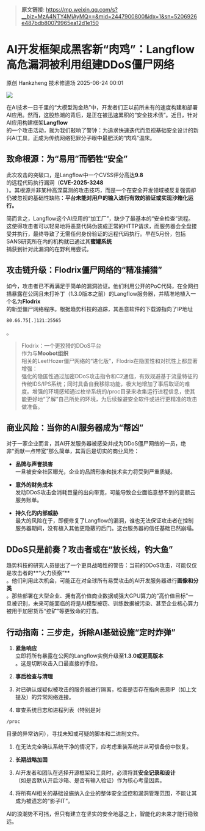 > **原文链接**: https://mp.weixin.qq.com/s?__biz=MzA4NTY4MjAyMQ==&mid=2447900800&idx=1&sn=5206926e487bdb80079965ea12d1e150

#  AI开发框架成黑客新“肉鸡”：Langflow高危漏洞被利用组建DDoS僵尸网络  
原创 Hankzheng  技术修道场   2025-06-24 00:01  
  
![](https://mmbiz.qpic.cn/sz_mmbiz_png/wWBwsDOJT497T8Txzu0wCJzDx7eia2obUWRxsb0aJISW0pJmn4gD2bZiakvajlniaUaUibrH4SEVXibdJbibfxjf01wg/640?wx_fmt=png&from=appmsg "")  
  
在AI技术一日千里的“大模型淘金热”中，开发者们正以前所未有的速度构建和部署AI应用。然而，这股热潮的背后，是正在被迅速累积的“安全技术债”。近日，针对AI应用构建框架**Langflow**  
的一个攻击活动，就为我们敲响了警钟：为追求快速迭代而忽视基础安全设计的新兴AI工具，正成为传统网络犯罪分子眼中最肥沃的“肉鸡”温床。  
## 致命根源：为“易用”而牺牲“安全”  
  
此次攻击的突破口，是Langflow中一个CVSS评分高达**9.8**  
的远程代码执行漏洞（**CVE-2025-3248**  
）。其根源并非某种高深莫测的攻击技巧，而是一个在安全开发领域被反复强调却仍被忽视的基础性缺陷：**平台未能对用户的输入进行有效的验证或实现沙箱化运行。**  
  
简而言之，Langflow这个AI应用的“加工厂”，缺少了最基本的“安全检查”流程。这使得攻击者可以轻易地将恶意代码伪装成正常的HTTP请求，而服务器会全盘接受并执行，最终导致了无需任何身份验证的远程代码执行。早在5月份，包括SANS研究所在内的机构就已通过其**蜜罐系统**  
捕获到针对此漏洞的在野利用尝试。  
## 攻击链升级：Flodrix僵尸网络的“精准捕猎”  
  
如今，攻击者已不再满足于简单的漏洞验证。他们利用公开的PoC代码，在全网扫描暴露在公网且未打补丁（1.3.0版本之前）的Langflow服务器，并精准地植入一个名为**Flodrix**  
的新型僵尸网络程序。根据趋势科技的追踪，其恶意软件的下载源指向了IP地址 
```
80.66.75[.]121:25565
```

  
。  
> Flodrix：一个更狡猾的DDoS平台  
> 作为与**Moobot组织**  
相关的LeetHozer僵尸网络的“进化版”，Flodrix在隐匿性和对抗性上都显著增强：  
> 强化的隐匿性通过加密DDoS攻击指令和C2通信，有效规避基于流量特征的传统IDS/IPS系统；同时具备自我移除功能，极大地增加了事后取证的难度。增强的环境感知通过枚举系统的/proc目录来收集运行进程信息，使其能更好地“了解”自己所处的环境，为后续躲避安全软件或进行更精准的攻击做准备。  
  
## 商业风险：当你的AI服务器成为“帮凶”  
  
对于一家企业而言，其AI开发服务器被感染并成为DDoS僵尸网络的一员，绝非“贡献一点带宽”那么简单，其背后是切实的商业风险：  
- **品牌与声誉损害**  
一旦被安全社区曝光，企业的品牌形象和技术实力将受到严重质疑。  
  
- **意外的财务成本**  
发动DDoS攻击会消耗巨量的出向带宽，可能导致企业面临意想不到的高额云服务账单。  
  
- **持久化的内部威胁**  
最大的风险在于，即便修复了Langflow的漏洞，谁也无法保证攻击者在控制服务器期间，没有植入其他更隐蔽的后门。这台服务器的信任基础已然崩塌。  
  
## DDoS只是前奏？攻击者或在“放长线，钓大鱼”  
  
趋势科技的研究人员提出了一个更具战略性的警告：当前的DDoS攻击，可能仅仅是攻击者的**“火力侦察”**  
。他们利用此次机会，可能正在对全球所有易受攻击的AI开发服务器进行**画像和分类**  
。那些部署在大型企业、拥有高价值商业数据或强大GPU算力的“高价值目标”一旦被识别，未来可能面临的将是AI模型被窃、训练数据被污染、甚至企业核心算力被用于加密货币“挖矿”等更致命的打击。  
## 行动指南：三步走，拆除AI基础设施“定时炸弹”  
1. **紧急响应**  
立即将所有暴露在公网的Langflow实例升级至**1.3.0或更高版本**  
。这是切断攻击入口最直接的手段。  
  
1. **事后检查与清理**  
1. 对已确认或疑似被攻击的服务器进行隔离，检查是否存在指向恶意IP（如上文提及）的异常网络连接。  
  
1. 审查系统日志和进程列表（特别是对
```
/proc
```

  
目录的异常访问），寻找未知或可疑的脚本和二进制文件。  
  
1. 在无法完全确认系统干净的情况下，应考虑重装系统并从可信备份中恢复。  
  
1. **长期战略加固**  
1. AI开发者和团队在选择开源框架和工具时，必须将其**安全记录和设计**  
（如是否默认开启沙箱、是否有输入验证）作为核心考量因素。  
  
1. 将所有AI相关的基础设施纳入企业的整体安全监控和漏洞管理范围，不能让其成为被遗忘的“影子IT”。  
  
AI的浪潮势不可挡，但只有建立在坚实的安全地基之上，智能化的未来才能行稳致远。  
  
